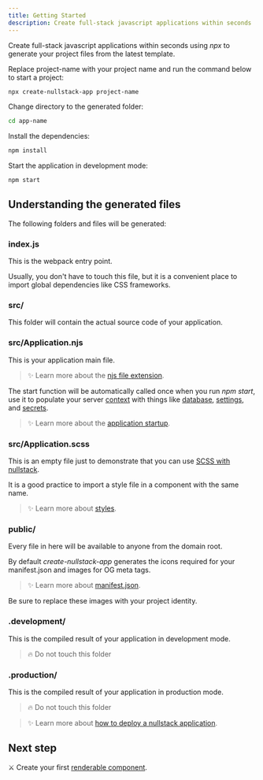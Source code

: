 ```yaml
---
title: Getting Started
description: Create full-stack javascript applications within seconds 
---
```


Create full-stack javascript applications within seconds using *npx* to generate your project files from the latest template.

Replace project-name with your project name and run the command below to start a project: 

```sh
npx create-nullstack-app project-name
```

Change directory to the generated folder:

```sh
cd app-name
```

Install the dependencies:

```sh
npm install
```

Start the application in development mode:

```sh
npm start
```

## Understanding the generated files

The following folders and files will be generated:

### index.js

This is the webpack entry point.

Usually, you don't have to touch this file, but it is a convenient place to import global dependencies like CSS frameworks.

### src/

This folder will contain the actual source code of your application.

### src/Application.njs

This is your application main file.

>✨ Learn more about the [njs file extension](/njs-file-extension "Nullstack Javascript").

The start function will be automatically called once when you run *npm start*, use it to populate your server [context](/context) with things like [database](/database-example), [settings](/context-settings), and [secrets](/context-secrets).

>✨ Learn more about the [application startup](/application-startup).

### src/Application.scss

This is an empty file just to demonstrate that you can use [SCSS with nullstack](/styles).

It is a good practice to import a style file in a component with the same name.

>✨ Learn more about [styles](/styles).

### public/

Every file in here will be available to anyone from the domain root.

By default *create-nullstack-app* generates the icons required for your manifest.json and images for OG meta tags.

>✨ Learn more about [manifest.json](/context-project).

Be sure to replace these images with your project identity.

### .development/

This is the compiled result of your application in development mode.

> 🔥 Do not touch this folder

### .production/

This is the compiled result of your application in production mode.

> 🔥 Do not touch this folder

>✨ Learn more about [how to deploy a nullstack application](/how-to-deploy-a-nullstack-application).

## Next step

⚔ Create your first [renderable component](/renderable-components).